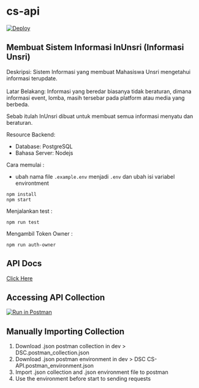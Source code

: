 # cs-api

[![Deploy](https://www.herokucdn.com/deploy/button.svg)](https://heroku.com/deploy?template=https://github.com/DSC-UNSRI/cs-api/tree/deploy/heroku)

## Membuat Sistem Informasi InUnsri (Informasi Unsri)

Deskripsi: Sistem Informasi yang membuat Mahasiswa Unsri mengetahui informasi terupdate.  
</br>
Latar Belakang: Informasi yang beredar biasanya tidak beraturan, dimana informasi event, lomba, masih tersebar pada platform atau media yang berbeda.

Sebab itulah InUnsri dibuat untuk membuat semua informasi menyatu dan beraturan.
  
Resource Backend:
-   Database: PostgreSQL
-   Bahasa Server: Nodejs

Cara memulai :
-   ubah nama file `.example.env` menjadi `.env` dan ubah isi variabel environtment

```
npm install
npm start
```  

Menjalankan test : 
```
npm run test
```

Mengambil Token Owner : 
```
npm run auth-owner
```

## API Docs
[Click Here](https://documenter.getpostman.com/view/13016039/Tzef92vF)

## Accessing API Collection
[![Run in Postman](https://run.pstmn.io/button.svg)](https://app.getpostman.com/run-collection/fb3ccdf00eb81199cb42#?env%5BDSC%20CS-API%5D=W3sia2V5IjoiYmFzZV91cmwiLCJ2YWx1ZSI6ImxvY2FsaG9zdDo1MDAwIiwiZW5hYmxlZCI6dHJ1ZX0seyJrZXkiOiJvcm1hd2FJZCIsInZhbHVlIjoiSURfT1JNQVdBIiwiZW5hYmxlZCI6dHJ1ZX0seyJrZXkiOiJldmVudElkIiwidmFsdWUiOiJJRF9FVkVOVCIsImVuYWJsZWQiOnRydWV9LHsia2V5IjoiYWNjZXNzX3Rva2VuIiwidmFsdWUiOiJBQ0NFU1NfVE9LRU4iLCJlbmFibGVkIjp0cnVlfSx7ImtleSI6InJlZnJlc2hfdG9rZW4iLCJ2YWx1ZSI6IlJFRlJFU0hfVE9LRU4gIiwiZW5hYmxlZCI6dHJ1ZX0seyJrZXkiOiJvd25lcl90b2tlbiIsInZhbHVlIjoiT1dORVJfVE9LRU4iLCJlbmFibGVkIjp0cnVlfV0=)

## Manually Importing Collection
1. Download .json postman collection in dev > DSC.postman_collection.json
2. Download .json postman environment in dev > DSC CS-API.postman_environment.json
3. Import .json collection and .json environment file to postman
4. Use the environment before start to sending requests  
